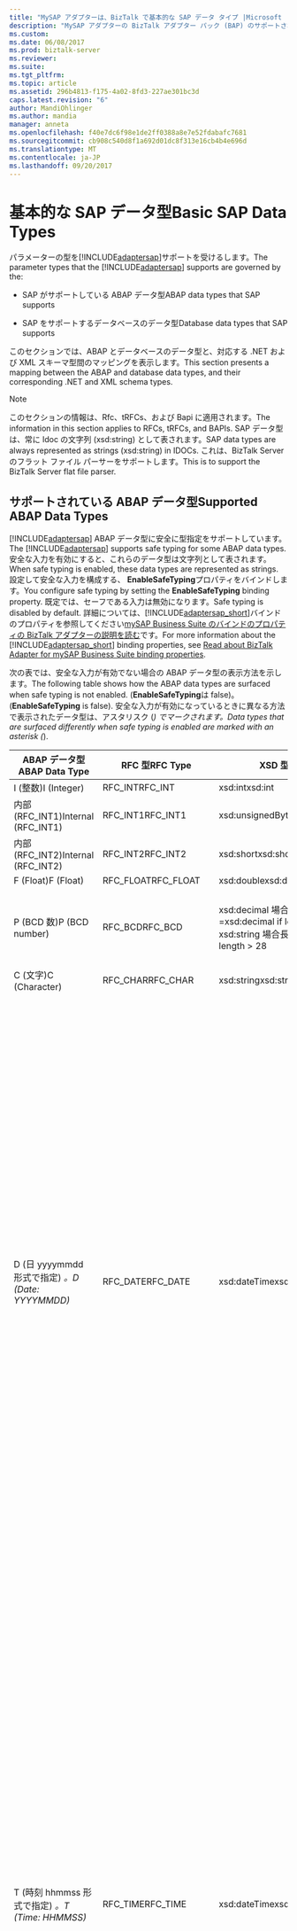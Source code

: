 ```yaml
---
title: "MySAP アダプターは、BizTalk で基本的な SAP データ タイプ |Microsoft ドキュメント"
description: "MySAP アダプターの BizTalk アダプター パック (BAP) のサポートされている ABAP とデータベースのデータ型"
ms.custom: 
ms.date: 06/08/2017
ms.prod: biztalk-server
ms.reviewer: 
ms.suite: 
ms.tgt_pltfrm: 
ms.topic: article
ms.assetid: 296b4813-f175-4a02-8fd3-227ae301bc3d
caps.latest.revision: "6"
author: MandiOhlinger
ms.author: mandia
manager: anneta
ms.openlocfilehash: f40e7dc6f98e1de2ff0388a8e7e52fdabafc7681
ms.sourcegitcommit: cb908c540d8f1a692d01dc8f313e16cb4b4e696d
ms.translationtype: MT
ms.contentlocale: ja-JP
ms.lasthandoff: 09/20/2017
---
```

# <a name="basic-sap-data-types"></a><span data-ttu-id="f3ac2-103">基本的な SAP データ型</span><span class="sxs-lookup"><span data-stu-id="f3ac2-103">Basic SAP Data Types</span></span>
<span data-ttu-id="f3ac2-104">パラメーターの型を[!INCLUDE[adaptersap](../../includes/adaptersap-md.md)]サポートを受けるします。</span><span class="sxs-lookup"><span data-stu-id="f3ac2-104">The parameter types that the [!INCLUDE[adaptersap](../../includes/adaptersap-md.md)] supports are governed by the:</span></span>  
  
-   <span data-ttu-id="f3ac2-105">SAP がサポートしている ABAP データ型</span><span class="sxs-lookup"><span data-stu-id="f3ac2-105">ABAP data types that SAP supports</span></span>  
  
-   <span data-ttu-id="f3ac2-106">SAP をサポートするデータベースのデータ型</span><span class="sxs-lookup"><span data-stu-id="f3ac2-106">Database data types that SAP supports</span></span>  
  
 <span data-ttu-id="f3ac2-107">このセクションでは、ABAP とデータベースのデータ型と、対応する .NET および XML スキーマ型間のマッピングを表示します。</span><span class="sxs-lookup"><span data-stu-id="f3ac2-107">This section presents a mapping between the ABAP and database data types, and their corresponding .NET and XML schema types.</span></span>  
  
> [!NOTE]
>  <span data-ttu-id="f3ac2-108">このセクションの情報は、Rfc、tRFCs、および Bapi に適用されます。</span><span class="sxs-lookup"><span data-stu-id="f3ac2-108">The information in this section applies to RFCs, tRFCs, and BAPIs.</span></span> <span data-ttu-id="f3ac2-109">SAP データ型は、常に Idoc の文字列 (xsd:string) として表されます。</span><span class="sxs-lookup"><span data-stu-id="f3ac2-109">SAP data types are always represented as strings (xsd:string) in IDOCs.</span></span> <span data-ttu-id="f3ac2-110">これは、BizTalk Server のフラット ファイル パーサーをサポートします。</span><span class="sxs-lookup"><span data-stu-id="f3ac2-110">This is to support the BizTalk Server flat file parser.</span></span>  
  
## <a name="supported-abap-data-types"></a><span data-ttu-id="f3ac2-111">サポートされている ABAP データ型</span><span class="sxs-lookup"><span data-stu-id="f3ac2-111">Supported ABAP Data Types</span></span>  
 <span data-ttu-id="f3ac2-112">[!INCLUDE[adaptersap](../../includes/adaptersap-md.md)] ABAP データ型に安全に型指定をサポートしています。</span><span class="sxs-lookup"><span data-stu-id="f3ac2-112">The [!INCLUDE[adaptersap](../../includes/adaptersap-md.md)] supports safe typing for some ABAP data types.</span></span> <span data-ttu-id="f3ac2-113">安全な入力を有効にすると、これらのデータ型は文字列として表されます。</span><span class="sxs-lookup"><span data-stu-id="f3ac2-113">When safe typing is enabled, these data types are represented as strings.</span></span> <span data-ttu-id="f3ac2-114">設定して安全な入力を構成する、 **EnableSafeTyping**プロパティをバインドします。</span><span class="sxs-lookup"><span data-stu-id="f3ac2-114">You configure safe typing by setting the **EnableSafeTyping** binding property.</span></span> <span data-ttu-id="f3ac2-115">既定では、セーフである入力は無効になります。</span><span class="sxs-lookup"><span data-stu-id="f3ac2-115">Safe typing is disabled by default.</span></span> <span data-ttu-id="f3ac2-116">詳細については、[!INCLUDE[adaptersap_short](../../includes/adaptersap-short-md.md)]バインドのプロパティを参照してください[mySAP Business Suite のバインドのプロパティの BizTalk アダプターの説明を読む](../../adapters-and-accelerators/adapter-sap/read-about-biztalk-adapter-for-mysap-business-suite-binding-properties.md)です。</span><span class="sxs-lookup"><span data-stu-id="f3ac2-116">For more information about the [!INCLUDE[adaptersap_short](../../includes/adaptersap-short-md.md)] binding properties, see [Read about BizTalk Adapter for mySAP Business Suite binding properties](../../adapters-and-accelerators/adapter-sap/read-about-biztalk-adapter-for-mysap-business-suite-binding-properties.md).</span></span>  
  
 <span data-ttu-id="f3ac2-117">次の表では、安全な入力が有効でない場合の ABAP データ型の表示方法を示します。</span><span class="sxs-lookup"><span data-stu-id="f3ac2-117">The following table shows how the ABAP data types are surfaced when safe typing is not enabled.</span></span> <span data-ttu-id="f3ac2-118">(**EnableSafeTyping**は false)。</span><span class="sxs-lookup"><span data-stu-id="f3ac2-118">(**EnableSafeTyping** is false).</span></span> <span data-ttu-id="f3ac2-119">安全な入力が有効になっているときに異なる方法で表示されたデータ型は、アスタリスク (*) でマークされます。</span><span class="sxs-lookup"><span data-stu-id="f3ac2-119">Data types that are surfaced differently when safe typing is enabled are marked with an asterisk (*).</span></span>  
  
|<span data-ttu-id="f3ac2-120">ABAP データ型</span><span class="sxs-lookup"><span data-stu-id="f3ac2-120">ABAP Data Type</span></span>|<span data-ttu-id="f3ac2-121">RFC 型</span><span class="sxs-lookup"><span data-stu-id="f3ac2-121">RFC Type</span></span>|<span data-ttu-id="f3ac2-122">XSD 型</span><span class="sxs-lookup"><span data-stu-id="f3ac2-122">XSD type</span></span>|<span data-ttu-id="f3ac2-123">.NET の種類</span><span class="sxs-lookup"><span data-stu-id="f3ac2-123">.NET type</span></span>|<span data-ttu-id="f3ac2-124">[書式設定文字列]</span><span class="sxs-lookup"><span data-stu-id="f3ac2-124">Format string</span></span>|  
|--------------------|--------------|--------------|---------------|-------------------|  
|<span data-ttu-id="f3ac2-125">I (整数)</span><span class="sxs-lookup"><span data-stu-id="f3ac2-125">I (Integer)</span></span>|<span data-ttu-id="f3ac2-126">RFC_INT</span><span class="sxs-lookup"><span data-stu-id="f3ac2-126">RFC_INT</span></span>|<span data-ttu-id="f3ac2-127">xsd:int</span><span class="sxs-lookup"><span data-stu-id="f3ac2-127">xsd:int</span></span>|<span data-ttu-id="f3ac2-128">Int32</span><span class="sxs-lookup"><span data-stu-id="f3ac2-128">Int32</span></span>|-|  
|<span data-ttu-id="f3ac2-129">内部 (RFC_INT1)</span><span class="sxs-lookup"><span data-stu-id="f3ac2-129">Internal (RFC_INT1)</span></span>|<span data-ttu-id="f3ac2-130">RFC_INT1</span><span class="sxs-lookup"><span data-stu-id="f3ac2-130">RFC_INT1</span></span>|<span data-ttu-id="f3ac2-131">xsd:unsignedByte</span><span class="sxs-lookup"><span data-stu-id="f3ac2-131">xsd:unsignedByte</span></span>|<span data-ttu-id="f3ac2-132">Byte</span><span class="sxs-lookup"><span data-stu-id="f3ac2-132">Byte</span></span>|-|  
|<span data-ttu-id="f3ac2-133">内部 (RFC_INT2)</span><span class="sxs-lookup"><span data-stu-id="f3ac2-133">Internal (RFC_INT2)</span></span>|<span data-ttu-id="f3ac2-134">RFC_INT2</span><span class="sxs-lookup"><span data-stu-id="f3ac2-134">RFC_INT2</span></span>|<span data-ttu-id="f3ac2-135">xsd:short</span><span class="sxs-lookup"><span data-stu-id="f3ac2-135">xsd:short</span></span>|<span data-ttu-id="f3ac2-136">Int16</span><span class="sxs-lookup"><span data-stu-id="f3ac2-136">Int16</span></span>|-|  
|<span data-ttu-id="f3ac2-137">F (Float)</span><span class="sxs-lookup"><span data-stu-id="f3ac2-137">F (Float)</span></span>|<span data-ttu-id="f3ac2-138">RFC_FLOAT</span><span class="sxs-lookup"><span data-stu-id="f3ac2-138">RFC_FLOAT</span></span>|<span data-ttu-id="f3ac2-139">xsd:double</span><span class="sxs-lookup"><span data-stu-id="f3ac2-139">xsd:double</span></span>|<span data-ttu-id="f3ac2-140">Double</span><span class="sxs-lookup"><span data-stu-id="f3ac2-140">Double</span></span>|-|  
|<span data-ttu-id="f3ac2-141">P (BCD 数)</span><span class="sxs-lookup"><span data-stu-id="f3ac2-141">P (BCD number)</span></span>|<span data-ttu-id="f3ac2-142">RFC_BCD</span><span class="sxs-lookup"><span data-stu-id="f3ac2-142">RFC_BCD</span></span>|<span data-ttu-id="f3ac2-143">xsd:decimal 場合の長さ < 28 を =</span><span class="sxs-lookup"><span data-stu-id="f3ac2-143">xsd:decimal if length <= 28</span></span><br /><span data-ttu-id="f3ac2-144">xsd:string 場合長さ > 28</span><span class="sxs-lookup"><span data-stu-id="f3ac2-144">xsd:string if length > 28</span></span>|<span data-ttu-id="f3ac2-145">Decimal</span><span class="sxs-lookup"><span data-stu-id="f3ac2-145">Decimal</span></span><br /><span data-ttu-id="f3ac2-146">文字列</span><span class="sxs-lookup"><span data-stu-id="f3ac2-146">String</span></span>|<span data-ttu-id="f3ac2-147">10 進数。</span><span class="sxs-lookup"><span data-stu-id="f3ac2-147">Decimal number.</span></span> <span data-ttu-id="f3ac2-148">小数点以下桁数が 0</span><span class="sxs-lookup"><span data-stu-id="f3ac2-148">with 0 decimal places</span></span><br /><span data-ttu-id="f3ac2-149">10 進数。</span><span class="sxs-lookup"><span data-stu-id="f3ac2-149">Decimal number.</span></span> <span data-ttu-id="f3ac2-150">> 0 の小数点以下桁数</span><span class="sxs-lookup"><span data-stu-id="f3ac2-150">with >0 decimal places</span></span>|  
|<span data-ttu-id="f3ac2-151">C (文字)</span><span class="sxs-lookup"><span data-stu-id="f3ac2-151">C (Character)</span></span>|<span data-ttu-id="f3ac2-152">RFC_CHAR</span><span class="sxs-lookup"><span data-stu-id="f3ac2-152">RFC_CHAR</span></span>|<span data-ttu-id="f3ac2-153">xsd:string</span><span class="sxs-lookup"><span data-stu-id="f3ac2-153">xsd:string</span></span>|<span data-ttu-id="f3ac2-154">文字列</span><span class="sxs-lookup"><span data-stu-id="f3ac2-154">String</span></span>|-|  
|<span data-ttu-id="f3ac2-155">D (日 yyyymmdd 形式で指定) *。</span><span class="sxs-lookup"><span data-stu-id="f3ac2-155">D (Date: YYYYMMDD)*</span></span>|<span data-ttu-id="f3ac2-156">RFC_DATE</span><span class="sxs-lookup"><span data-stu-id="f3ac2-156">RFC_DATE</span></span>|<span data-ttu-id="f3ac2-157">xsd:dateTime</span><span class="sxs-lookup"><span data-stu-id="f3ac2-157">xsd:dateTime</span></span>|<span data-ttu-id="f3ac2-158">DateTime</span><span class="sxs-lookup"><span data-stu-id="f3ac2-158">DateTime</span></span>|<span data-ttu-id="f3ac2-159">内部的には、アダプターが値を逆シリアル化、 **DateTime**オブジェクト。</span><span class="sxs-lookup"><span data-stu-id="f3ac2-159">Internally, the adapter deserializes the value into a **DateTime** object.</span></span> <span data-ttu-id="f3ac2-160">次を呼び出して、 **DateTime.ToUniversalTime**このオブジェクトの値を UTC に変換します。</span><span class="sxs-lookup"><span data-stu-id="f3ac2-160">It then invokes the **DateTime.ToUniversalTime** method to convert the value of this object to UTC.</span></span> <span data-ttu-id="f3ac2-161">最後に、日付部分 (**DateTime.Date**)、SAP システムに送信される値を作成するために使用します。</span><span class="sxs-lookup"><span data-stu-id="f3ac2-161">Finally the date component (**DateTime.Date**) is used to create the value that is sent to the SAP system.</span></span> <span data-ttu-id="f3ac2-162">SAP システムは、この日付の値を現地時刻として扱います。</span><span class="sxs-lookup"><span data-stu-id="f3ac2-162">The SAP system treats this date value as local time.</span></span><br /><br /> <span data-ttu-id="f3ac2-163">変換を回避するために UTC として日付の値を指定する必要があります。</span><span class="sxs-lookup"><span data-stu-id="f3ac2-163">You should specify date values as UTC to avoid conversion.</span></span><br /><br /> <span data-ttu-id="f3ac2-164">-Xsd:dateTime、次のパターンはお勧めします"(\d\d\d\d-\d\d-\d\d)T(00:00:00) (。\*)。Z"です。</span><span class="sxs-lookup"><span data-stu-id="f3ac2-164">-   For xsd:dateTime, the following pattern is recommended: "(\d\d\d\d-\d\d-\d\d)T(00:00:00)(.\*)Z".</span></span><br /><span data-ttu-id="f3ac2-165">- **DateTime**セットをオブジェクト**DateTime.Kind**に**DateTimeKind.Utc**です。</span><span class="sxs-lookup"><span data-stu-id="f3ac2-165">-   For **DateTime** objects set **DateTime.Kind** to **DateTimeKind.Utc**.</span></span>|  
|<span data-ttu-id="f3ac2-166">T (時刻 hhmmss 形式で指定) *。</span><span class="sxs-lookup"><span data-stu-id="f3ac2-166">T (Time: HHMMSS)*</span></span>|<span data-ttu-id="f3ac2-167">RFC_TIME</span><span class="sxs-lookup"><span data-stu-id="f3ac2-167">RFC_TIME</span></span>|<span data-ttu-id="f3ac2-168">xsd:dateTime</span><span class="sxs-lookup"><span data-stu-id="f3ac2-168">xsd:dateTime</span></span>|<span data-ttu-id="f3ac2-169">DateTime</span><span class="sxs-lookup"><span data-stu-id="f3ac2-169">DateTime</span></span>|<span data-ttu-id="f3ac2-170">内部的には、アダプターが値を逆シリアル化、 **DateTime**オブジェクト。</span><span class="sxs-lookup"><span data-stu-id="f3ac2-170">Internally, the adapter deserializes the value into a **DateTime** object.</span></span> <span data-ttu-id="f3ac2-171">次を呼び出して、 **DateTime.ToUniversalTime**このオブジェクトの値を UTC に変換します。</span><span class="sxs-lookup"><span data-stu-id="f3ac2-171">It then invokes the **DateTime.ToUniversalTime** method to convert the value of this object to UTC.</span></span> <span data-ttu-id="f3ac2-172">最後に時コンポーネントは、(**DateTime.Time**)、SAP システムに送信される値を作成するために使用します。</span><span class="sxs-lookup"><span data-stu-id="f3ac2-172">Finally the time component (**DateTime.Time**) is used to create the value that is sent to the SAP system.</span></span> <span data-ttu-id="f3ac2-173">SAP システムは、この時刻値を現地時刻として扱います。</span><span class="sxs-lookup"><span data-stu-id="f3ac2-173">The SAP system treats this time value as local time.</span></span><br /><br /> <span data-ttu-id="f3ac2-174">変換を回避するために UTC としては、時刻の値を指定する必要があります。</span><span class="sxs-lookup"><span data-stu-id="f3ac2-174">You should specify time values as UTC to avoid conversion.</span></span><br /><br /> <span data-ttu-id="f3ac2-175">-Xsd:dateTime、次のパターンはお勧めします。"(0001-01-01)T(\d\d:\d\d:\d\d) (。\*)"です。</span><span class="sxs-lookup"><span data-stu-id="f3ac2-175">-   For xsd:dateTime, the following pattern is recommended: "(0001-01-01)T(\d\d:\d\d:\d\d)(.\*)".</span></span><br /><span data-ttu-id="f3ac2-176">- **DateTime**セットをオブジェクト**DateTime.Kind**に**DateTimeKind.Utc**です。</span><span class="sxs-lookup"><span data-stu-id="f3ac2-176">-   For **DateTime** objects set **DateTime.Kind** to **DateTimeKind.Utc**.</span></span><br /><br /> <span data-ttu-id="f3ac2-177">たとえば、ローカル時刻が午前 9 時 15 分の場合は、高速として"(001-01-01) T (09: 15:00) Z"</span><span class="sxs-lookup"><span data-stu-id="f3ac2-177">For example, if your local time is 9:15 am, express this as "(001-01-01)T(09:15:00)Z"</span></span>|  
|<span data-ttu-id="f3ac2-178">N (数値の文字列) *</span><span class="sxs-lookup"><span data-stu-id="f3ac2-178">N (Numeric string)*</span></span>|<span data-ttu-id="f3ac2-179">RFC_NUM</span><span class="sxs-lookup"><span data-stu-id="f3ac2-179">RFC_NUM</span></span>|<span data-ttu-id="f3ac2-180">xsd:int 場合 lenrth < 9 を =</span><span class="sxs-lookup"><span data-stu-id="f3ac2-180">xsd:int if lenrth <= 9</span></span><br /><span data-ttu-id="f3ac2-181">xsd:long 場合長さ 9 > および < = 19</span><span class="sxs-lookup"><span data-stu-id="f3ac2-181">xsd:long if length > 9 and <= 19</span></span><br /><span data-ttu-id="f3ac2-182">xsd:string 場合長さ > 19</span><span class="sxs-lookup"><span data-stu-id="f3ac2-182">xsd:string if length > 19</span></span>|<span data-ttu-id="f3ac2-183">Int32</span><span class="sxs-lookup"><span data-stu-id="f3ac2-183">Int32</span></span><br /><span data-ttu-id="f3ac2-184">long</span><span class="sxs-lookup"><span data-stu-id="f3ac2-184">long</span></span><br /><span data-ttu-id="f3ac2-185">文字列</span><span class="sxs-lookup"><span data-stu-id="f3ac2-185">String</span></span>|-|  
|<span data-ttu-id="f3ac2-186">X (バイト)</span><span class="sxs-lookup"><span data-stu-id="f3ac2-186">X (Byte)</span></span>|<span data-ttu-id="f3ac2-187">RFC_BYTE</span><span class="sxs-lookup"><span data-stu-id="f3ac2-187">RFC_BYTE</span></span>|<span data-ttu-id="f3ac2-188">xsd:base64Binary</span><span class="sxs-lookup"><span data-stu-id="f3ac2-188">xsd:base64Binary</span></span>|<span data-ttu-id="f3ac2-189">Byte[]</span><span class="sxs-lookup"><span data-stu-id="f3ac2-189">Byte[]</span></span>|-|  
|<span data-ttu-id="f3ac2-190">文字列</span><span class="sxs-lookup"><span data-stu-id="f3ac2-190">STRING</span></span>|<span data-ttu-id="f3ac2-191">RFC_STRING</span><span class="sxs-lookup"><span data-stu-id="f3ac2-191">RFC_STRING</span></span>|<span data-ttu-id="f3ac2-192">xsd:string</span><span class="sxs-lookup"><span data-stu-id="f3ac2-192">xsd:string</span></span>|<span data-ttu-id="f3ac2-193">文字列</span><span class="sxs-lookup"><span data-stu-id="f3ac2-193">String</span></span>|-|  
|<span data-ttu-id="f3ac2-194">XSTRING</span><span class="sxs-lookup"><span data-stu-id="f3ac2-194">XSTRING</span></span>|<span data-ttu-id="f3ac2-195">RFC_BYTE</span><span class="sxs-lookup"><span data-stu-id="f3ac2-195">RFC_BYTE</span></span>|<span data-ttu-id="f3ac2-196">xsd:base64Binary</span><span class="sxs-lookup"><span data-stu-id="f3ac2-196">xsd:base64Binary</span></span>|<span data-ttu-id="f3ac2-197">Byte[]</span><span class="sxs-lookup"><span data-stu-id="f3ac2-197">Byte[]</span></span>|-|  
  
 <span data-ttu-id="f3ac2-198">* データ型が安全な入力が有効になっているときに異なる方法で表示されることを示します。</span><span class="sxs-lookup"><span data-stu-id="f3ac2-198">*Indicates that the data type is surfaced differently when safe typing is enabled.</span></span>  
  
### <a name="safe-typing-enabled"></a><span data-ttu-id="f3ac2-199">安全な入力が有効になっています。</span><span class="sxs-lookup"><span data-stu-id="f3ac2-199">Safe Typing Enabled</span></span>  
 <span data-ttu-id="f3ac2-200">次の表に、安全な入力が有効になっているときに異なる方法で表示された ABAP データ型 (、 **EnableSafeTyping** binding プロパティが true)。</span><span class="sxs-lookup"><span data-stu-id="f3ac2-200">The following table shows the ABAP data types that are surfaced differently when safe typing is enabled (the **EnableSafeTyping** binding property is true).</span></span>  
  
|<span data-ttu-id="f3ac2-201">ABAP データ型</span><span class="sxs-lookup"><span data-stu-id="f3ac2-201">ABAP Data Type</span></span>|<span data-ttu-id="f3ac2-202">RFC 型</span><span class="sxs-lookup"><span data-stu-id="f3ac2-202">RFC Type</span></span>|<span data-ttu-id="f3ac2-203">XSD 型</span><span class="sxs-lookup"><span data-stu-id="f3ac2-203">XSD type</span></span>|<span data-ttu-id="f3ac2-204">.NET の種類</span><span class="sxs-lookup"><span data-stu-id="f3ac2-204">.NET type</span></span>|<span data-ttu-id="f3ac2-205">[書式設定文字列]</span><span class="sxs-lookup"><span data-stu-id="f3ac2-205">Format string</span></span>|  
|--------------------|--------------|--------------|---------------|-------------------|  
|<span data-ttu-id="f3ac2-206">D (日 yyyymmdd 形式で指定)。</span><span class="sxs-lookup"><span data-stu-id="f3ac2-206">D (Date: YYYYMMDD)</span></span>|<span data-ttu-id="f3ac2-207">RFC_DATE</span><span class="sxs-lookup"><span data-stu-id="f3ac2-207">RFC_DATE</span></span>|<span data-ttu-id="f3ac2-208">xsd:string</span><span class="sxs-lookup"><span data-stu-id="f3ac2-208">xsd:string</span></span>|<span data-ttu-id="f3ac2-209">文字列</span><span class="sxs-lookup"><span data-stu-id="f3ac2-209">String</span></span>|<span data-ttu-id="f3ac2-210">SAP の日付形式: yyyymmdd 形式で指定します。</span><span class="sxs-lookup"><span data-stu-id="f3ac2-210">SAP date format: YYYYMMDD.</span></span><br /><br /> <span data-ttu-id="f3ac2-211">文字が日付の数字、許可されるは、値は 8 文字の文字列本質的にため</span><span class="sxs-lookup"><span data-stu-id="f3ac2-211">Characters are allowed for date digits, so the value is essentially an eight character string</span></span>|  
|<span data-ttu-id="f3ac2-212">T (時刻 hhmmss 形式で指定)。</span><span class="sxs-lookup"><span data-stu-id="f3ac2-212">T (Time: HHMMSS)</span></span>|<span data-ttu-id="f3ac2-213">RFC_TIME</span><span class="sxs-lookup"><span data-stu-id="f3ac2-213">RFC_TIME</span></span>|<span data-ttu-id="f3ac2-214">xsd:string</span><span class="sxs-lookup"><span data-stu-id="f3ac2-214">xsd:string</span></span>|<span data-ttu-id="f3ac2-215">文字列</span><span class="sxs-lookup"><span data-stu-id="f3ac2-215">String</span></span>|<span data-ttu-id="f3ac2-216">SAP 時刻の形式: hhmmss 形式で指定します。</span><span class="sxs-lookup"><span data-stu-id="f3ac2-216">SAP time format: HHMMSS.</span></span><br /><br /> <span data-ttu-id="f3ac2-217">文字が時刻の数字、許可されるは、値は 6 文字の文字列では基本的にため</span><span class="sxs-lookup"><span data-stu-id="f3ac2-217">Characters are allowed for time digits, so the value is essentially a six character string</span></span>|  
|<span data-ttu-id="f3ac2-218">N (数値の文字列)</span><span class="sxs-lookup"><span data-stu-id="f3ac2-218">N (Numeric string)</span></span>|<span data-ttu-id="f3ac2-219">RFC_NUM</span><span class="sxs-lookup"><span data-stu-id="f3ac2-219">RFC_NUM</span></span>|<span data-ttu-id="f3ac2-220">xsd:string</span><span class="sxs-lookup"><span data-stu-id="f3ac2-220">xsd:string</span></span>|<span data-ttu-id="f3ac2-221">文字列</span><span class="sxs-lookup"><span data-stu-id="f3ac2-221">String</span></span>|<span data-ttu-id="f3ac2-222">N 個の文字列です。ここで、n numc フィールドの長さを = です。</span><span class="sxs-lookup"><span data-stu-id="f3ac2-222">An n character string; where n = length of the numc field.</span></span>|  
  
 <span data-ttu-id="f3ac2-223">このテーブルに含まれていない ABAP データ型は、安全な入力が有効でない場合と同じ方法で表示されます。</span><span class="sxs-lookup"><span data-stu-id="f3ac2-223">ABAP data types that are not in this table are surfaced in the same way as when safe typing is not enabled.</span></span>  
  
### <a name="support-for-date-and-time-fields"></a><span data-ttu-id="f3ac2-224">日付と時刻 フィールドのサポート</span><span class="sxs-lookup"><span data-stu-id="f3ac2-224">Support for Date and Time Fields</span></span>  
 <span data-ttu-id="f3ac2-225">ABAP 日付 (D) と時間 (T) 型が xsd:dateTime; として表示された安全な入力が有効でない場合ただし、日付と時刻型用の表さパターン ファセットは異なります。</span><span class="sxs-lookup"><span data-stu-id="f3ac2-225">When safe typing is not enabled, ABAP Date (D) and Time (T) types are surfaced as xsd:dateTime; however, the pattern facet surfaced for the Date and Time types is different.</span></span>  
  
-   <span data-ttu-id="f3ac2-226">日付のパターン ファセットは。`(\d\d\d\d-\d\d-\d\d)T(00:00:00)(.*)`</span><span class="sxs-lookup"><span data-stu-id="f3ac2-226">The pattern facet for Date is: `(\d\d\d\d-\d\d-\d\d)T(00:00:00)(.*)`</span></span>  
  
     <span data-ttu-id="f3ac2-227">たとえば、2007 年 7 月 7 日 (2007-07-07) は、として表されます。</span><span class="sxs-lookup"><span data-stu-id="f3ac2-227">For example, July 7, 2007 (2007-07-07) is represented as:</span></span>  
  
     <span data-ttu-id="f3ac2-228">`(2007-07-07)T(00:00:00)`」をご覧ください。</span><span class="sxs-lookup"><span data-stu-id="f3ac2-228">`(2007-07-07)T(00:00:00)`.</span></span>  
  
-   <span data-ttu-id="f3ac2-229">時刻のパターン ファセットは。`(0001-01-01)T(\d\d:\d\d:\d\d)(.*)`</span><span class="sxs-lookup"><span data-stu-id="f3ac2-229">The pattern facet for Time is: `(0001-01-01)T(\d\d:\d\d:\d\d)(.*)`</span></span>  
  
     <span data-ttu-id="f3ac2-230">たとえば、(午後 6 時 30 分と 30 秒) の 18時 30分: 30 は、として表されます。</span><span class="sxs-lookup"><span data-stu-id="f3ac2-230">For example, 18:30:30 (6:30 pm and 30 seconds) is represented as:</span></span>  
  
     <span data-ttu-id="f3ac2-231">`(0001-01-01)T(18:30:30)`」をご覧ください。</span><span class="sxs-lookup"><span data-stu-id="f3ac2-231">`(0001-01-01)T(18:30:30)`.</span></span>  
  
#### <a name="how-does-the-adapter-represent-minimum-and-maximum-time-values-on-inbound-messages-from-sap"></a><span data-ttu-id="f3ac2-232">(SAP) からで、アダプターを表すの最小値と受信メッセージの最大の時刻の値がどのようにしますか。</span><span class="sxs-lookup"><span data-stu-id="f3ac2-232">How does the Adapter Represent Minimum and Maximum Time Values on Inbound Messages (from SAP)?</span></span>  
 <span data-ttu-id="f3ac2-233">[!INCLUDE[adaptersap_short](../../includes/adaptersap-short-md.md)]時刻の値を SAP システムから受信したときに、次のガイドラインを使用します。</span><span class="sxs-lookup"><span data-stu-id="f3ac2-233">The [!INCLUDE[adaptersap_short](../../includes/adaptersap-short-md.md)] uses the following guidelines when it receives time values from the SAP system:</span></span>  
  
-   <span data-ttu-id="f3ac2-234">アダプターでは、000000 (hhmmss) および 240000 (hhmmss) が 0 時間、0 分、および 0 秒として処理します。</span><span class="sxs-lookup"><span data-stu-id="f3ac2-234">The adapter treats 000000 (hhmmss) and 240000 (hhmmss) as 0 hours, 0 mins, and 0 seconds.</span></span>  
  
## <a name="supported-database-data-types"></a><span data-ttu-id="f3ac2-235">サポートされているデータベースのデータ型</span><span class="sxs-lookup"><span data-stu-id="f3ac2-235">Supported Database Data Types</span></span>  
 <span data-ttu-id="f3ac2-236">方法、[!INCLUDE[adaptersap](../../includes/adaptersap-md.md)]サーフェス データベースのデータ型は、安全な入力が有効になっているかどうかによっても異なります。</span><span class="sxs-lookup"><span data-stu-id="f3ac2-236">The way in which the [!INCLUDE[adaptersap](../../includes/adaptersap-md.md)] surfaces database data types also depends on whether safe typing is enabled.</span></span> <span data-ttu-id="f3ac2-237">次の表は、どのアダプター サーフェス データベースのデータ型セーフである入力が有効でない場合 (、 **EnableSafeTyping** binding プロパティが false)。</span><span class="sxs-lookup"><span data-stu-id="f3ac2-237">The following table shows how the adapter surfaces database data types when safe typing is not enabled (the **EnableSafeTyping** binding property is false).</span></span> <span data-ttu-id="f3ac2-238">安全な入力が有効になっているときに異なる方法で表示されたデータ型は、アスタリスク (*) でマークされます。</span><span class="sxs-lookup"><span data-stu-id="f3ac2-238">Data types that are surfaced differently when safe typing is enabled are marked with an asterisk (*).</span></span>  
  
|<span data-ttu-id="f3ac2-239">データベースのデータ型</span><span class="sxs-lookup"><span data-stu-id="f3ac2-239">Database Data Type</span></span>|<span data-ttu-id="f3ac2-240">RFC 型</span><span class="sxs-lookup"><span data-stu-id="f3ac2-240">RFC Type</span></span>|<span data-ttu-id="f3ac2-241">[XSD]</span><span class="sxs-lookup"><span data-stu-id="f3ac2-241">XSD</span></span>|<span data-ttu-id="f3ac2-242">.NET 型</span><span class="sxs-lookup"><span data-stu-id="f3ac2-242">.NET Type</span></span>|  
|------------------------|--------------|---------|---------------|  
|<span data-ttu-id="f3ac2-243">ACCP (期間の投稿) *</span><span class="sxs-lookup"><span data-stu-id="f3ac2-243">ACCP (Posting Period)*</span></span>|<span data-ttu-id="f3ac2-244">RFC_NUM</span><span class="sxs-lookup"><span data-stu-id="f3ac2-244">RFC_NUM</span></span>|<span data-ttu-id="f3ac2-245">xsd:int</span><span class="sxs-lookup"><span data-stu-id="f3ac2-245">xsd:int</span></span>|<span data-ttu-id="f3ac2-246">Int32</span><span class="sxs-lookup"><span data-stu-id="f3ac2-246">Int32</span></span>|  
|<span data-ttu-id="f3ac2-247">CHAR</span><span class="sxs-lookup"><span data-stu-id="f3ac2-247">CHAR</span></span>|<span data-ttu-id="f3ac2-248">RFC_CHAR</span><span class="sxs-lookup"><span data-stu-id="f3ac2-248">RFC_CHAR</span></span>|<span data-ttu-id="f3ac2-249">xsd:string</span><span class="sxs-lookup"><span data-stu-id="f3ac2-249">xsd:string</span></span>|<span data-ttu-id="f3ac2-250">文字列</span><span class="sxs-lookup"><span data-stu-id="f3ac2-250">String</span></span>|  
|<span data-ttu-id="f3ac2-251">CLNT (クライアント)</span><span class="sxs-lookup"><span data-stu-id="f3ac2-251">CLNT (Client)</span></span>|<span data-ttu-id="f3ac2-252">RFC_CHAR</span><span class="sxs-lookup"><span data-stu-id="f3ac2-252">RFC_CHAR</span></span>|<span data-ttu-id="f3ac2-253">xsd:string</span><span class="sxs-lookup"><span data-stu-id="f3ac2-253">xsd:string</span></span>|<span data-ttu-id="f3ac2-254">文字列</span><span class="sxs-lookup"><span data-stu-id="f3ac2-254">String</span></span>|  
|<span data-ttu-id="f3ac2-255">現在 (通貨フィールド)</span><span class="sxs-lookup"><span data-stu-id="f3ac2-255">CURR (Currency field)</span></span>|<span data-ttu-id="f3ac2-256">RFC_BCD</span><span class="sxs-lookup"><span data-stu-id="f3ac2-256">RFC_BCD</span></span>|<span data-ttu-id="f3ac2-257">xsd:decimal**注:** 、 [!INCLUDE[adaptersap_short](../../includes/adaptersap-short-md.md)] 10 進数のパラメーターの定義に基づく小数点以下の値に丸めます。</span><span class="sxs-lookup"><span data-stu-id="f3ac2-257">xsd:decimal **Note:**  The [!INCLUDE[adaptersap_short](../../includes/adaptersap-short-md.md)] rounds off the decimal values based on the definition of the DECIMAL parameter.</span></span> <span data-ttu-id="f3ac2-258">たとえば、10 進数のパラメーターは、小数点の後に最大 5 桁の数字を使用できますが場合、4.000028 などの値に丸められます 4.00003。</span><span class="sxs-lookup"><span data-stu-id="f3ac2-258">For example, if a DECIMAL parameter can accept up to five digits after the decimal point, a value such as 4.000028 is rounded off to 4.00003.</span></span>|<span data-ttu-id="f3ac2-259">Decimal</span><span class="sxs-lookup"><span data-stu-id="f3ac2-259">Decimal</span></span>|  
|<span data-ttu-id="f3ac2-260">CUKY (Currency Key)</span><span class="sxs-lookup"><span data-stu-id="f3ac2-260">CUKY (Currency Key)</span></span>|<span data-ttu-id="f3ac2-261">RFC_CHAR</span><span class="sxs-lookup"><span data-stu-id="f3ac2-261">RFC_CHAR</span></span>|<span data-ttu-id="f3ac2-262">xsd:string</span><span class="sxs-lookup"><span data-stu-id="f3ac2-262">xsd:string</span></span>|<span data-ttu-id="f3ac2-263">文字列</span><span class="sxs-lookup"><span data-stu-id="f3ac2-263">String</span></span>|  
|<span data-ttu-id="f3ac2-264">DATS (日付フィールド) *</span><span class="sxs-lookup"><span data-stu-id="f3ac2-264">DATS (Date field)*</span></span>|<span data-ttu-id="f3ac2-265">RFC_DATE</span><span class="sxs-lookup"><span data-stu-id="f3ac2-265">RFC_DATE</span></span>|<span data-ttu-id="f3ac2-266">xsd:dateTime</span><span class="sxs-lookup"><span data-stu-id="f3ac2-266">xsd:dateTime</span></span><br /><br /> <span data-ttu-id="f3ac2-267">内部的には、アダプターが値を逆シリアル化、 **DateTime**オブジェクト。</span><span class="sxs-lookup"><span data-stu-id="f3ac2-267">Internally, the adapter deserializes the value into a **DateTime** object.</span></span> <span data-ttu-id="f3ac2-268">次を呼び出して、 **DateTime.ToUniversalTime**このオブジェクトの値を UTC に変換します。</span><span class="sxs-lookup"><span data-stu-id="f3ac2-268">It then invokes the **DateTime.ToUniversalTime** method to convert the value of this object to UTC.</span></span> <span data-ttu-id="f3ac2-269">最後に、日付部分 (**DateTime.Date**)、SAP システムに送信される値を作成するために使用します。</span><span class="sxs-lookup"><span data-stu-id="f3ac2-269">Finally the date component (**DateTime.Date**) is used to create the value that is sent to the SAP system.</span></span> <span data-ttu-id="f3ac2-270">SAP システムは、この日付の値を現地時刻として扱います。</span><span class="sxs-lookup"><span data-stu-id="f3ac2-270">The SAP system treats this date value as local time.</span></span><br /><br /> <span data-ttu-id="f3ac2-271">変換を回避するために UTC として日付の値を指定する必要があります。</span><span class="sxs-lookup"><span data-stu-id="f3ac2-271">You should specify date values as UTC to avoid conversion.</span></span> <span data-ttu-id="f3ac2-272">次のパターンをお勧めします。"(\d\d\d\d-\d\d-\d\d) T (00: 00:00)(.*) Z"です。</span><span class="sxs-lookup"><span data-stu-id="f3ac2-272">The following pattern is recommended: "(\d\d\d\d-\d\d-\d\d)T(00:00:00)(.*)Z".</span></span>|<span data-ttu-id="f3ac2-273">DateTime</span><span class="sxs-lookup"><span data-stu-id="f3ac2-273">DateTime</span></span><br /><br /> <span data-ttu-id="f3ac2-274">Utc 日付の値を指定する必要があります (DateTime.Kind = DateTimeKind.Utc) 変換の回避します。</span><span class="sxs-lookup"><span data-stu-id="f3ac2-274">You should specify date values as UTC (DateTime.Kind = DateTimeKind.Utc) to avoid conversion.</span></span>|  
|<span data-ttu-id="f3ac2-275">DEC (時間)</span><span class="sxs-lookup"><span data-stu-id="f3ac2-275">DEC (Amount)</span></span>|<span data-ttu-id="f3ac2-276">RFC_BCD</span><span class="sxs-lookup"><span data-stu-id="f3ac2-276">RFC_BCD</span></span>|<span data-ttu-id="f3ac2-277">xsd:decimal**注:** 、 [!INCLUDE[adaptersap_short](../../includes/adaptersap-short-md.md)] 10 進数のパラメーターの定義に基づく小数点以下の値に丸めます。</span><span class="sxs-lookup"><span data-stu-id="f3ac2-277">xsd:decimal **Note:**  The [!INCLUDE[adaptersap_short](../../includes/adaptersap-short-md.md)] rounds off the decimal values based on the definition of the DECIMAL parameter.</span></span> <span data-ttu-id="f3ac2-278">たとえば、10 進数のパラメーターは、小数点の後に最大 5 桁の数字を使用できますが場合、4.000028 などの値に丸められます 4.00003。</span><span class="sxs-lookup"><span data-stu-id="f3ac2-278">For example, if a DECIMAL parameter can accept up to five digits after the decimal point, a value such as 4.000028 is rounded off to 4.00003.</span></span>|<span data-ttu-id="f3ac2-279">Decimal</span><span class="sxs-lookup"><span data-stu-id="f3ac2-279">Decimal</span></span>|  
|<span data-ttu-id="f3ac2-280">FLTP (浮動小数点)</span><span class="sxs-lookup"><span data-stu-id="f3ac2-280">FLTP (Floating point)</span></span>|<span data-ttu-id="f3ac2-281">RFC_FLOAT</span><span class="sxs-lookup"><span data-stu-id="f3ac2-281">RFC_FLOAT</span></span>|<span data-ttu-id="f3ac2-282">xsd:double</span><span class="sxs-lookup"><span data-stu-id="f3ac2-282">xsd:double</span></span>|<span data-ttu-id="f3ac2-283">Double</span><span class="sxs-lookup"><span data-stu-id="f3ac2-283">Double</span></span>|  
|<span data-ttu-id="f3ac2-284">INT1</span><span class="sxs-lookup"><span data-stu-id="f3ac2-284">INT1</span></span>|<span data-ttu-id="f3ac2-285">RFC_INT1</span><span class="sxs-lookup"><span data-stu-id="f3ac2-285">RFC_INT1</span></span>|<span data-ttu-id="f3ac2-286">xsd:unsignedbyte</span><span class="sxs-lookup"><span data-stu-id="f3ac2-286">xsd:unsignedbyte</span></span>|<span data-ttu-id="f3ac2-287">Byte</span><span class="sxs-lookup"><span data-stu-id="f3ac2-287">Byte</span></span>|  
|<span data-ttu-id="f3ac2-288">INT2</span><span class="sxs-lookup"><span data-stu-id="f3ac2-288">INT2</span></span>|<span data-ttu-id="f3ac2-289">RFC_INT2</span><span class="sxs-lookup"><span data-stu-id="f3ac2-289">RFC_INT2</span></span>|<span data-ttu-id="f3ac2-290">xsd:short</span><span class="sxs-lookup"><span data-stu-id="f3ac2-290">xsd:short</span></span>|<span data-ttu-id="f3ac2-291">Int16</span><span class="sxs-lookup"><span data-stu-id="f3ac2-291">Int16</span></span>|  
|<span data-ttu-id="f3ac2-292">INT4</span><span class="sxs-lookup"><span data-stu-id="f3ac2-292">INT4</span></span>|<span data-ttu-id="f3ac2-293">RFC_INT</span><span class="sxs-lookup"><span data-stu-id="f3ac2-293">RFC_INT</span></span>|<span data-ttu-id="f3ac2-294">xsd:int</span><span class="sxs-lookup"><span data-stu-id="f3ac2-294">xsd:int</span></span>|<span data-ttu-id="f3ac2-295">Int32</span><span class="sxs-lookup"><span data-stu-id="f3ac2-295">Int32</span></span>|  
|<span data-ttu-id="f3ac2-296">LANG (言語キー)</span><span class="sxs-lookup"><span data-stu-id="f3ac2-296">LANG (Language Key)</span></span>|<span data-ttu-id="f3ac2-297">RFC_CHAR</span><span class="sxs-lookup"><span data-stu-id="f3ac2-297">RFC_CHAR</span></span>|<span data-ttu-id="f3ac2-298">xsd:string</span><span class="sxs-lookup"><span data-stu-id="f3ac2-298">xsd:string</span></span>|<span data-ttu-id="f3ac2-299">文字列</span><span class="sxs-lookup"><span data-stu-id="f3ac2-299">String</span></span>|  
|<span data-ttu-id="f3ac2-300">LCHR</span><span class="sxs-lookup"><span data-stu-id="f3ac2-300">LCHR</span></span>|<span data-ttu-id="f3ac2-301">RFC_STRING</span><span class="sxs-lookup"><span data-stu-id="f3ac2-301">RFC_STRING</span></span>|<span data-ttu-id="f3ac2-302">xsd:string</span><span class="sxs-lookup"><span data-stu-id="f3ac2-302">xsd:string</span></span>|<span data-ttu-id="f3ac2-303">文字列</span><span class="sxs-lookup"><span data-stu-id="f3ac2-303">String</span></span>|  
|<span data-ttu-id="f3ac2-304">LRAW (長いバイト seq)</span><span class="sxs-lookup"><span data-stu-id="f3ac2-304">LRAW (long byte seq)</span></span>|<span data-ttu-id="f3ac2-305">RFC_BYTE</span><span class="sxs-lookup"><span data-stu-id="f3ac2-305">RFC_BYTE</span></span>|<span data-ttu-id="f3ac2-306">xsd:base64binary</span><span class="sxs-lookup"><span data-stu-id="f3ac2-306">xsd:base64binary</span></span>|<span data-ttu-id="f3ac2-307">Byte[]</span><span class="sxs-lookup"><span data-stu-id="f3ac2-307">Byte[]</span></span>|  
|<span data-ttu-id="f3ac2-308">NUMC *</span><span class="sxs-lookup"><span data-stu-id="f3ac2-308">NUMC*</span></span>|<span data-ttu-id="f3ac2-309">RFC_NUM</span><span class="sxs-lookup"><span data-stu-id="f3ac2-309">RFC_NUM</span></span>|<span data-ttu-id="f3ac2-310">xsd:int</span><span class="sxs-lookup"><span data-stu-id="f3ac2-310">xsd:int</span></span><br /><span data-ttu-id="f3ac2-311">xsd:long</span><span class="sxs-lookup"><span data-stu-id="f3ac2-311">xsd:long</span></span><br /><span data-ttu-id="f3ac2-312">xsd:string</span><span class="sxs-lookup"><span data-stu-id="f3ac2-312">xsd:string</span></span>|<span data-ttu-id="f3ac2-313">Int32 場合の長さ < 9 を =</span><span class="sxs-lookup"><span data-stu-id="f3ac2-313">Int32 if length <=9</span></span><br /><span data-ttu-id="f3ac2-314">Int64 場合長さ > 9 および < = 19</span><span class="sxs-lookup"><span data-stu-id="f3ac2-314">Int64 if length >9 and <=19</span></span><br /><span data-ttu-id="f3ac2-315">文字列長 > 19</span><span class="sxs-lookup"><span data-stu-id="f3ac2-315">String if length > 19</span></span>|  
|<span data-ttu-id="f3ac2-316">PREC (精度)</span><span class="sxs-lookup"><span data-stu-id="f3ac2-316">PREC (Accuracy)</span></span>|<span data-ttu-id="f3ac2-317">RFC_INT2</span><span class="sxs-lookup"><span data-stu-id="f3ac2-317">RFC_INT2</span></span>|<span data-ttu-id="f3ac2-318">xsd:short</span><span class="sxs-lookup"><span data-stu-id="f3ac2-318">xsd:short</span></span>|<span data-ttu-id="f3ac2-319">Int16</span><span class="sxs-lookup"><span data-stu-id="f3ac2-319">Int16</span></span>|  
|<span data-ttu-id="f3ac2-320">QUAN (Quantity)</span><span class="sxs-lookup"><span data-stu-id="f3ac2-320">QUAN (Quantity)</span></span>|<span data-ttu-id="f3ac2-321">RFC_BCD</span><span class="sxs-lookup"><span data-stu-id="f3ac2-321">RFC_BCD</span></span>|<span data-ttu-id="f3ac2-322">xsd:decimal**注:** 、 [!INCLUDE[adaptersap_short](../../includes/adaptersap-short-md.md)] 10 進数のパラメーターの定義に基づく小数点以下の値に丸めます。</span><span class="sxs-lookup"><span data-stu-id="f3ac2-322">xsd:decimal **Note:**  The [!INCLUDE[adaptersap_short](../../includes/adaptersap-short-md.md)] rounds off the decimal values based on the definition of the DECIMAL parameter.</span></span> <span data-ttu-id="f3ac2-323">たとえば、10 進数のパラメーターは、小数点の後に最大 5 桁の数字を使用できますが場合、4.000028 などの値に丸められます 4.00003。</span><span class="sxs-lookup"><span data-stu-id="f3ac2-323">For example, if a DECIMAL parameter can accept up to five digits after the decimal point, a value such as 4.000028 is rounded off to 4.00003.</span></span>|<span data-ttu-id="f3ac2-324">Decimal</span><span class="sxs-lookup"><span data-stu-id="f3ac2-324">Decimal</span></span>|  
|<span data-ttu-id="f3ac2-325">RAW (バイトのシーケンス)</span><span class="sxs-lookup"><span data-stu-id="f3ac2-325">RAW (byte sequence)</span></span>|<span data-ttu-id="f3ac2-326">RFC_BYTE</span><span class="sxs-lookup"><span data-stu-id="f3ac2-326">RFC_BYTE</span></span>|<span data-ttu-id="f3ac2-327">xsd:base64binary</span><span class="sxs-lookup"><span data-stu-id="f3ac2-327">xsd:base64binary</span></span>|<span data-ttu-id="f3ac2-328">Byte[]</span><span class="sxs-lookup"><span data-stu-id="f3ac2-328">Byte[]</span></span>|  
|<span data-ttu-id="f3ac2-329">RAWSTRING (可変長)</span><span class="sxs-lookup"><span data-stu-id="f3ac2-329">RAWSTRING (variable length)</span></span>|<span data-ttu-id="f3ac2-330">RFC_BYTE</span><span class="sxs-lookup"><span data-stu-id="f3ac2-330">RFC_BYTE</span></span>|<span data-ttu-id="f3ac2-331">xsd:base64binary</span><span class="sxs-lookup"><span data-stu-id="f3ac2-331">xsd:base64binary</span></span>|<span data-ttu-id="f3ac2-332">Byte[]</span><span class="sxs-lookup"><span data-stu-id="f3ac2-332">Byte[]</span></span>|  
|<span data-ttu-id="f3ac2-333">文字列 (可変長)</span><span class="sxs-lookup"><span data-stu-id="f3ac2-333">STRING (variable length)</span></span>|<span data-ttu-id="f3ac2-334">RFC_STRING</span><span class="sxs-lookup"><span data-stu-id="f3ac2-334">RFC_STRING</span></span>|<span data-ttu-id="f3ac2-335">xsd:string</span><span class="sxs-lookup"><span data-stu-id="f3ac2-335">xsd:string</span></span>|<span data-ttu-id="f3ac2-336">文字列</span><span class="sxs-lookup"><span data-stu-id="f3ac2-336">String</span></span>|  
|<span data-ttu-id="f3ac2-337">TIMS (時刻フィールド) *</span><span class="sxs-lookup"><span data-stu-id="f3ac2-337">TIMS (Time field)*</span></span>|<span data-ttu-id="f3ac2-338">RFC_TIME</span><span class="sxs-lookup"><span data-stu-id="f3ac2-338">RFC_TIME</span></span>|<span data-ttu-id="f3ac2-339">xsd:datetime</span><span class="sxs-lookup"><span data-stu-id="f3ac2-339">xsd:datetime</span></span><br /><br /> <span data-ttu-id="f3ac2-340">内部的には、アダプターが値を逆シリアル化、 **DateTime**オブジェクト。</span><span class="sxs-lookup"><span data-stu-id="f3ac2-340">Internally, the adapter deserializes the value into a **DateTime** object.</span></span> <span data-ttu-id="f3ac2-341">次を呼び出して、 **DateTime.ToUniversalTime**このオブジェクトの値を UTC に変換します。</span><span class="sxs-lookup"><span data-stu-id="f3ac2-341">It then invokes the **DateTime.ToUniversalTime** method to convert the value of this object to UTC.</span></span> <span data-ttu-id="f3ac2-342">最後に時コンポーネントは、(**DateTime.Time**)、SAP システムに送信される値を作成するために使用します。</span><span class="sxs-lookup"><span data-stu-id="f3ac2-342">Finally the time component (**DateTime.Time**) is used to create the value that is sent to the SAP system.</span></span> <span data-ttu-id="f3ac2-343">SAP システムは、この時刻値を現地時刻として扱います。</span><span class="sxs-lookup"><span data-stu-id="f3ac2-343">The SAP system treats this time value as local time.</span></span><br /><br /> <span data-ttu-id="f3ac2-344">変換を回避するために UTC としては、時刻の値を指定する必要があります。</span><span class="sxs-lookup"><span data-stu-id="f3ac2-344">You should specify time values as UTC to avoid conversion.</span></span> <span data-ttu-id="f3ac2-345">次のパターンをお勧めします。"(0001-01-01) T (\d\d:\d\d:\d\d)(.*) Z"です。</span><span class="sxs-lookup"><span data-stu-id="f3ac2-345">The following pattern is recommended: "(0001-01-01)T(\d\d:\d\d:\d\d)(.*)Z".</span></span><br /><br /> <span data-ttu-id="f3ac2-346">たとえば、ローカル時刻が午前 9 時 15 分の場合は、高速として"(001-01-01) T (09: 15:00) Z"</span><span class="sxs-lookup"><span data-stu-id="f3ac2-346">For example, if your local time is 9:15 am, express this as "(001-01-01)T(09:15:00)Z"</span></span>|<span data-ttu-id="f3ac2-347">DateTime</span><span class="sxs-lookup"><span data-stu-id="f3ac2-347">DateTime</span></span><br /><br /> <span data-ttu-id="f3ac2-348">Utc 時刻の値を指定する必要があります (DateTime.Kind = DateTimeKind.Utc) 変換の回避します。</span><span class="sxs-lookup"><span data-stu-id="f3ac2-348">You should specify time values as UTC (DateTime.Kind = DateTimeKind.Utc) to avoid conversion.</span></span>|  
|<span data-ttu-id="f3ac2-349">単位 (Qty の)</span><span class="sxs-lookup"><span data-stu-id="f3ac2-349">UNIT (Unit for Qty)</span></span>|<span data-ttu-id="f3ac2-350">RFC_CHAR</span><span class="sxs-lookup"><span data-stu-id="f3ac2-350">RFC_CHAR</span></span>|<span data-ttu-id="f3ac2-351">xsd:string</span><span class="sxs-lookup"><span data-stu-id="f3ac2-351">xsd:string</span></span>|<span data-ttu-id="f3ac2-352">文字列</span><span class="sxs-lookup"><span data-stu-id="f3ac2-352">String</span></span>|  
|<span data-ttu-id="f3ac2-353">[サポートされていない]</span><span class="sxs-lookup"><span data-stu-id="f3ac2-353">[Unsupported]</span></span>|--|--|<span data-ttu-id="f3ac2-354">文字列</span><span class="sxs-lookup"><span data-stu-id="f3ac2-354">String</span></span>|  
  
 <span data-ttu-id="f3ac2-355">* ことアダプター サーフェスのデータ型が異なるセーフである入力が有効になっていることを示します。</span><span class="sxs-lookup"><span data-stu-id="f3ac2-355">*Indicates that the adapter surfaces the data type differently when safe typing is enabled.</span></span>  
  
### <a name="safe-typing-enabled"></a><span data-ttu-id="f3ac2-356">安全な入力が有効になっています。</span><span class="sxs-lookup"><span data-stu-id="f3ac2-356">Safe Typing Enabled</span></span>  
 <span data-ttu-id="f3ac2-357">次の表は、データベースの安全な入力が有効になっているときに異なる方法で表示されたデータ型を示しています (、 **EnableSafeTyping** binding プロパティが true)。</span><span class="sxs-lookup"><span data-stu-id="f3ac2-357">The following table shows the database data types that are surfaced differently when safe typing is enabled (the **EnableSafeTyping** binding property is true).</span></span>  
  
|<span data-ttu-id="f3ac2-358">データベースのデータ型</span><span class="sxs-lookup"><span data-stu-id="f3ac2-358">Database Data Type</span></span>|<span data-ttu-id="f3ac2-359">RFC 型</span><span class="sxs-lookup"><span data-stu-id="f3ac2-359">RFC Type</span></span>|<span data-ttu-id="f3ac2-360">[XSD]</span><span class="sxs-lookup"><span data-stu-id="f3ac2-360">XSD</span></span>|<span data-ttu-id="f3ac2-361">.NET の種類</span><span class="sxs-lookup"><span data-stu-id="f3ac2-361">.NET type</span></span>|<span data-ttu-id="f3ac2-362">文字列の値の形式</span><span class="sxs-lookup"><span data-stu-id="f3ac2-362">String Value Format</span></span>|  
|------------------------|--------------|---------|---------------|-------------------------|  
|<span data-ttu-id="f3ac2-363">ACCP (ピリオドと投稿)</span><span class="sxs-lookup"><span data-stu-id="f3ac2-363">ACCP (Posting Period)</span></span>|<span data-ttu-id="f3ac2-364">RFC_NUM</span><span class="sxs-lookup"><span data-stu-id="f3ac2-364">RFC_NUM</span></span>|<span data-ttu-id="f3ac2-365">xsd:string</span><span class="sxs-lookup"><span data-stu-id="f3ac2-365">xsd:string</span></span>|<span data-ttu-id="f3ac2-366">文字列</span><span class="sxs-lookup"><span data-stu-id="f3ac2-366">String</span></span>|<span data-ttu-id="f3ac2-367">文字列</span><span class="sxs-lookup"><span data-stu-id="f3ac2-367">Character string</span></span>|  
|<span data-ttu-id="f3ac2-368">NUMC</span><span class="sxs-lookup"><span data-stu-id="f3ac2-368">NUMC</span></span>|<span data-ttu-id="f3ac2-369">RFC_NUM</span><span class="sxs-lookup"><span data-stu-id="f3ac2-369">RFC_NUM</span></span>|<span data-ttu-id="f3ac2-370">xsd:string</span><span class="sxs-lookup"><span data-stu-id="f3ac2-370">xsd:string</span></span>|<span data-ttu-id="f3ac2-371">文字列</span><span class="sxs-lookup"><span data-stu-id="f3ac2-371">String</span></span>|<span data-ttu-id="f3ac2-372">文字列</span><span class="sxs-lookup"><span data-stu-id="f3ac2-372">Character string</span></span>|  
|<span data-ttu-id="f3ac2-373">DATS (日付フィールド)</span><span class="sxs-lookup"><span data-stu-id="f3ac2-373">DATS (Date field)</span></span>|<span data-ttu-id="f3ac2-374">RFC_DATE</span><span class="sxs-lookup"><span data-stu-id="f3ac2-374">RFC_DATE</span></span>|<span data-ttu-id="f3ac2-375">xsd:string</span><span class="sxs-lookup"><span data-stu-id="f3ac2-375">xsd:string</span></span>|<span data-ttu-id="f3ac2-376">文字列</span><span class="sxs-lookup"><span data-stu-id="f3ac2-376">String</span></span>|<span data-ttu-id="f3ac2-377">YYYYMMDD</span><span class="sxs-lookup"><span data-stu-id="f3ac2-377">YYYYMMDD</span></span>|  
|<span data-ttu-id="f3ac2-378">TIMS (時刻フィールド)</span><span class="sxs-lookup"><span data-stu-id="f3ac2-378">TIMS (Time field)</span></span>|<span data-ttu-id="f3ac2-379">RFC_TIME</span><span class="sxs-lookup"><span data-stu-id="f3ac2-379">RFC_TIME</span></span>|<span data-ttu-id="f3ac2-380">xsd:string</span><span class="sxs-lookup"><span data-stu-id="f3ac2-380">xsd:string</span></span>|<span data-ttu-id="f3ac2-381">文字列</span><span class="sxs-lookup"><span data-stu-id="f3ac2-381">String</span></span>|<span data-ttu-id="f3ac2-382">HHMMSS 形式で指定</span><span class="sxs-lookup"><span data-stu-id="f3ac2-382">HHMMSS</span></span>|  
  
 <span data-ttu-id="f3ac2-383">このテーブルに含まれていないデータ型は、安全な入力が有効でない場合と同じ方法で表示されます。</span><span class="sxs-lookup"><span data-stu-id="f3ac2-383">Data types that are not in this table are surfaced in the same way as when safe typing is not enabled.</span></span>  
  
## <a name="supported-xsd-facets"></a><span data-ttu-id="f3ac2-384">サポートされている XSD ファセット</span><span class="sxs-lookup"><span data-stu-id="f3ac2-384">Supported XSD Facets</span></span>  
 <span data-ttu-id="f3ac2-385">[!INCLUDE[adaptersap_short](../../includes/adaptersap-short-md.md)]次の XSD ファセットをサポートしています。</span><span class="sxs-lookup"><span data-stu-id="f3ac2-385">The [!INCLUDE[adaptersap_short](../../includes/adaptersap-short-md.md)] supports the following XSD facets.</span></span>  
  
|<span data-ttu-id="f3ac2-386">RFC 型</span><span class="sxs-lookup"><span data-stu-id="f3ac2-386">RFC Type</span></span>|<span data-ttu-id="f3ac2-387">XSD ファセット (**EnableSafeTyping** = false)</span><span class="sxs-lookup"><span data-stu-id="f3ac2-387">XSD Facet (**EnableSafeTyping** = false)</span></span>|<span data-ttu-id="f3ac2-388">XSD ファセット (**EnableSafeTyping** = true)</span><span class="sxs-lookup"><span data-stu-id="f3ac2-388">XSD Facet (**EnableSafeTyping** = true)</span></span>|  
|--------------|-------------------------------------------------|------------------------------------------------|  
|<span data-ttu-id="f3ac2-389">RFC_BCD</span><span class="sxs-lookup"><span data-stu-id="f3ac2-389">RFC_BCD</span></span>|<span data-ttu-id="f3ac2-390">**XSD パターン ファセット**</span><span class="sxs-lookup"><span data-stu-id="f3ac2-390">**XSD pattern facet**</span></span><br /><br /> <span data-ttu-id="f3ac2-391">**小数点以下桁数は 0:**`"([\\-]{0,1})(([0-9]{1,"`  `+ digitsBeforeDecimal +`  `"}))"`</span><span class="sxs-lookup"><span data-stu-id="f3ac2-391">**Zero decimal places:** `"([\\-]{0,1})(([0-9]{1,"`  `+ digitsBeforeDecimal +`  `"}))"`</span></span><br /><br /> <span data-ttu-id="f3ac2-392">**1 つまたは複数の小数点以下桁数:**`"([\\-]{0,1})(([0-9]{0,"` + `digitsBeforeDecimal +``"}\\.[0-9]{0,"``+ digitsAfterDecimal +``"})&#124;([0-9]{1,"``+ digitsBeforeDecimal +``"}))"`</span><span class="sxs-lookup"><span data-stu-id="f3ac2-392">**One or more decimal places:** `"([\\-]{0,1})(([0-9]{0,"` + `digitsBeforeDecimal +``"}\\.[0-9]{0,"``+ digitsAfterDecimal +``"})&#124;([0-9]{1,"``+ digitsBeforeDecimal +``"}))"`</span></span>|<span data-ttu-id="f3ac2-393">同じ</span><span class="sxs-lookup"><span data-stu-id="f3ac2-393">same</span></span>|  
|<span data-ttu-id="f3ac2-394">RFC_NUM</span><span class="sxs-lookup"><span data-stu-id="f3ac2-394">RFC_NUM</span></span>|<span data-ttu-id="f3ac2-395">**XSD totalDigits ファセット**場合の長さ < 19 を =</span><span class="sxs-lookup"><span data-stu-id="f3ac2-395">**XSD totalDigits facet** if length <=19</span></span><br /><br /> <span data-ttu-id="f3ac2-396">**XSD パターン ファセット**場合長さ > 19</span><span class="sxs-lookup"><span data-stu-id="f3ac2-396">**XSD pattern facet** if length > 19</span></span>|<span data-ttu-id="f3ac2-397">**XSD の maxLength ファセット (SAP の値の長さによって異なります)**</span><span class="sxs-lookup"><span data-stu-id="f3ac2-397">**XSD maxLength facet (depends on the length of the value on SAP)**</span></span>|  
|<span data-ttu-id="f3ac2-398">RFC_DATE</span><span class="sxs-lookup"><span data-stu-id="f3ac2-398">RFC_DATE</span></span>|<span data-ttu-id="f3ac2-399">**XSD パターン ファセット**</span><span class="sxs-lookup"><span data-stu-id="f3ac2-399">**XSD pattern facet**</span></span><br /><br /> `"(\d\d\d\d-\d\d-\d\d)T(00:00:00)(.*)"`<br /><br /> <span data-ttu-id="f3ac2-400">パターンには、時刻 00時 00分: 00 に合うようが含まれています。`xsd:datetime`</span><span class="sxs-lookup"><span data-stu-id="f3ac2-400">Pattern contains time 00:00:00 to be compatible with `xsd:datetime`</span></span>|<span data-ttu-id="f3ac2-401">**XSD maxLength ファセット 8 を =**</span><span class="sxs-lookup"><span data-stu-id="f3ac2-401">**XSD maxLength facet = 8**</span></span>|  
|<span data-ttu-id="f3ac2-402">RFC_TIME</span><span class="sxs-lookup"><span data-stu-id="f3ac2-402">RFC_TIME</span></span>|<span data-ttu-id="f3ac2-403">**XSD パターン ファセット**</span><span class="sxs-lookup"><span data-stu-id="f3ac2-403">**XSD pattern facet**</span></span><br /><br /> `"(0001-01-01)T(\d\d:\d\d:\d\d)(.*)"`<br /><br /> <span data-ttu-id="f3ac2-404">パターンに合うように 0001-01-01 の日付が含まれています`xsd:datetime`</span><span class="sxs-lookup"><span data-stu-id="f3ac2-404">Pattern contains date 0001-01-01 to be compatible with `xsd:datetime`</span></span>|<span data-ttu-id="f3ac2-405">**XSD maxLength ファセット 6 を =**</span><span class="sxs-lookup"><span data-stu-id="f3ac2-405">**XSD maxLength facet = 6**</span></span>|  
|<span data-ttu-id="f3ac2-406">RFC_CHAR</span><span class="sxs-lookup"><span data-stu-id="f3ac2-406">RFC_CHAR</span></span>|<span data-ttu-id="f3ac2-407">**XSD maxLength ファセット**</span><span class="sxs-lookup"><span data-stu-id="f3ac2-407">**XSD maxLength facet**</span></span>|<span data-ttu-id="f3ac2-408">同じ</span><span class="sxs-lookup"><span data-stu-id="f3ac2-408">same</span></span>|  
  
## <a name="unsupported-data-types"></a><span data-ttu-id="f3ac2-409">サポートされていないデータ型</span><span class="sxs-lookup"><span data-stu-id="f3ac2-409">Unsupported Data Types</span></span>  
 <span data-ttu-id="f3ac2-410">[!INCLUDE[adaptersap_short](../../includes/adaptersap-short-md.md)]次のデータ型をサポートしていません。</span><span class="sxs-lookup"><span data-stu-id="f3ac2-410">The [!INCLUDE[adaptersap_short](../../includes/adaptersap-short-md.md)] does not support the following data type:</span></span>  
  
-   <span data-ttu-id="f3ac2-411">ITAB II (階層) テーブルの種類</span><span class="sxs-lookup"><span data-stu-id="f3ac2-411">ITAB II (hierarchical) table types</span></span>  
  
